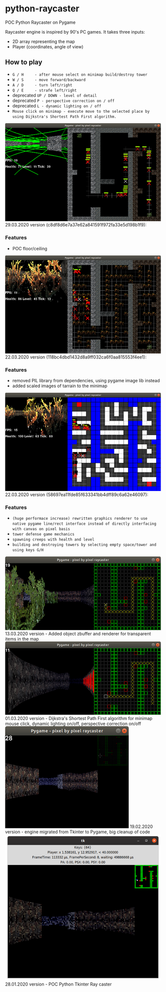 # python-raycaster
POC Python Raycaster on Pygame

Raycaster engine is inspired by 90's PC games. It takes three inputs: 
* 2D array representing the map 
* Player (coordinates, angle of view)

## How to play
* `G / H     - after mouse select on minimap build/destroy tower`
* `W / S     - move forward/backward`
* `A / D     - turn left/right`
* `Q / E     - strafe left/right`
* deprecated `UP / DOWN - level of detail`
* deprecated `P - perspective correction on / off`
* deprecated `L - dynamic lighting on / off`
* `Mouse click on minimap - execute move to the selected place by using Dijkstra's Shortest Path First algorithm.`

<img alt="Description" src="https://github.com/PavelVavruska/python-raycaster/blob/master/raycaster_20200329.png">
29.03.2020 version (c8df8d6e7a37e62a841591f972fa33e5d198b1f9):


### Features
+ POC floor/ceiling


<img alt="Description" src="https://github.com/PavelVavruska/python-raycaster/blob/master/raycaster_20200322_2.png">
22.03.2020 version (118bc4dbd1432d8a9ff032ca6f0aa815553f4ee1):


### Features
* removed PIL library from dependencies, using pygame image lib instead
* added scaled images of tarrain to the minimap


<img alt="Description" src="https://github.com/PavelVavruska/python-raycaster/blob/master/raycaster_20200322.png">
22.03.2020 version (58697ea11fde85f633341bb4dff89c6a62e46097):


### Features
* `(huge performace increase) rewritten graphics renderer to use native pygame line/rect interface instead of directly interfacing with canvas on pixel basis`
* `tower defense game mechanics`
* `spawning creeps with health and level`
* `building and destroying towers by selecting empty space/tower and using keys G/H`


<img alt="Description" src="https://github.com/PavelVavruska/python-raycaster/blob/master/raycaster_20200313.png">
13.03.2020 version - Added object zbuffer and renderer for transparent items in the map


<img alt="Description" src="https://github.com/PavelVavruska/python-raycaster/blob/master/raycaster_20200301.png">
01.03.2020 version - Dijkstra's Shortest Path First algorithm for minimap mouse click, dynamic lighting on/off, perspective correction on/off


<img alt="Description" src="https://github.com/PavelVavruska/python-raycaster/blob/master/raycaster_20200219.png">
19.02.2020 version - engine migrated from Tkinter to Pygame, big cleanup of code


<img alt="Description" src="https://github.com/PavelVavruska/python-raycaster/blob/master/raycaster_20200128.png">
28.01.2020 version - POC Python Tkinter Ray caster

